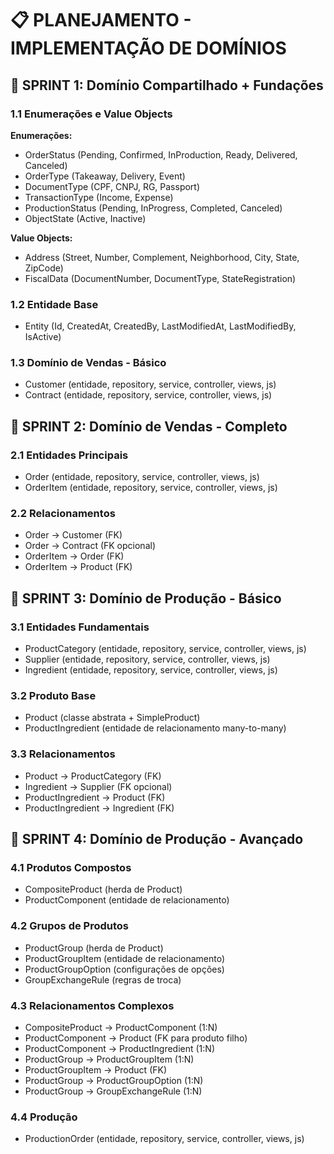 ﻿# 📋 PLANEJAMENTO - IMPLEMENTAÇÃO DE DOMÍNIOS

## 🎯 SPRINT 1: Domínio Compartilhado + Fundações

### 1.1 Enumerações e Value Objects

**Enumerações:**
- OrderStatus (Pending, Confirmed, InProduction, Ready, Delivered, Canceled)
- OrderType (Takeaway, Delivery, Event)
- DocumentType (CPF, CNPJ, RG, Passport)
- TransactionType (Income, Expense)
- ProductionStatus (Pending, InProgress, Completed, Canceled)
- ObjectState (Active, Inactive)

**Value Objects:**
- Address (Street, Number, Complement, Neighborhood, City, State, ZipCode)
- FiscalData (DocumentNumber, DocumentType, StateRegistration)

### 1.2 Entidade Base
- Entity (Id, CreatedAt, CreatedBy, LastModifiedAt, LastModifiedBy, IsActive)

### 1.3 Domínio de Vendas - Básico
- Customer (entidade, repository, service, controller, views, js)
- Contract (entidade, repository, service, controller, views, js)

## 🎯 SPRINT 2: Domínio de Vendas - Completo

### 2.1 Entidades Principais
- Order (entidade, repository, service, controller, views, js)
- OrderItem (entidade, repository, service, controller, views, js)

### 2.2 Relacionamentos
- Order → Customer (FK)
- Order → Contract (FK opcional)
- OrderItem → Order (FK)
- OrderItem → Product (FK)

## 🎯 SPRINT 3: Domínio de Produção - Básico

### 3.1 Entidades Fundamentais
- ProductCategory (entidade, repository, service, controller, views, js)
- Supplier (entidade, repository, service, controller, views, js)
- Ingredient (entidade, repository, service, controller, views, js)

### 3.2 Produto Base
- Product (classe abstrata + SimpleProduct)
- ProductIngredient (entidade de relacionamento many-to-many)

### 3.3 Relacionamentos
- Product → ProductCategory (FK)
- Ingredient → Supplier (FK opcional)
- ProductIngredient → Product (FK)
- ProductIngredient → Ingredient (FK)

## 🎯 SPRINT 4: Domínio de Produção - Avançado

### 4.1 Produtos Compostos
- CompositeProduct (herda de Product)
- ProductComponent (entidade de relacionamento)

### 4.2 Grupos de Produtos
- ProductGroup (herda de Product)
- ProductGroupItem (entidade de relacionamento)
- ProductGroupOption (configurações de opções)
- GroupExchangeRule (regras de troca)

### 4.3 Relacionamentos Complexos
- CompositeProduct → ProductComponent (1:N)
- ProductComponent → Product (FK para produto filho)
- ProductComponent → ProductIngredient (1:N)
- ProductGroup → ProductGroupItem (1:N)
- ProductGroupItem → Product (FK)
- ProductGroup → ProductGroupOption (1:N)
- ProductGroup → GroupExchangeRule (1:N)

### 4.4 Produção
- ProductionOrder (entidade, repository, service, controller, views, js)